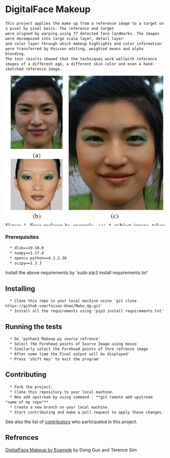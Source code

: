 # DigitalFace Makeup
    This project applies the make up from a reference image to a target on a pixel by pixel basis. The reference and target
    were aligned by warping using 77 detected face landmarks. The images were decomposed into large scale layer, detail layer 
    and color layer through which makeup highlights and color information were transferred by Poisson editing, weighted means and alpha blending. 
    The test results showed that the techniques work wellwith reference images of a different age, a different skin color and even a hand-sketched reference image.
    
![alt text](SampleImages/Example.png)

### Prerequisites

      * dlib==19.18.0
      * numpy==1.17.4
      * opencv-python==4.1.2.30
      * scipy==1.3.3

  Install the above requirements by 'sudo pip3 install requirements.txt'

## Installing

      * Clone this repo in your local machine usine 'git clone https://github.com/faixan-khan/Make_Up.git'
      * Install all the requirements using 'pip3 install requirements.txt'

## Running the tests
      * Do 'python3 Makeup.py source refrence'
      * Select the Forehead points of Source Image using mouse
      * Similarly select the Forehead points of thre refrence image
      * After some time the Final output will be displayed'
      * Press 'shift key' to exit the program'


## Contributing
     
      * Fork the project.
      * Clone this repository to your local machine.
      * Now add upstream by using command - **git remote add upstream "name of my repo"**
      * Create a new branch on your local machine.
      * Start contributing and make a pull request to apply these changes.
   

See also the list of [contributors](https://github.com/faixan-khan/Make_Up/contributors) who participated in this project.


## Refrences
[DigitalFace Makeup by Example](https://www.comp.nus.edu.sg/~tsim/documents/face_makeup_cvpr09_lowres.pdf) by Dong Guo and Terence Sim 

